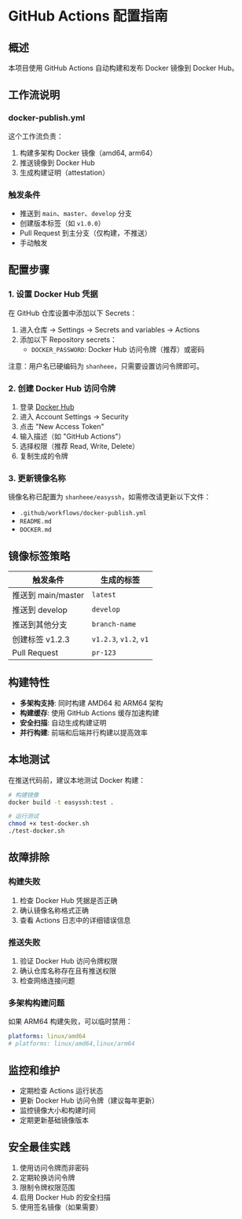 # GitHub Actions 配置指南

## 概述

本项目使用 GitHub Actions 自动构建和发布 Docker 镜像到 Docker Hub。

## 工作流说明

### docker-publish.yml

这个工作流负责：
1. 构建多架构 Docker 镜像（amd64, arm64）
2. 推送镜像到 Docker Hub
3. 生成构建证明（attestation）

### 触发条件

- 推送到 `main`、`master`、`develop` 分支
- 创建版本标签（如 `v1.0.0`）
- Pull Request 到主分支（仅构建，不推送）
- 手动触发

## 配置步骤

### 1. 设置 Docker Hub 凭据

在 GitHub 仓库设置中添加以下 Secrets：

1. 进入仓库 → Settings → Secrets and variables → Actions
2. 添加以下 Repository secrets：
   - `DOCKER_PASSWORD`: Docker Hub 访问令牌（推荐）或密码

注意：用户名已硬编码为 `shanheee`，只需要设置访问令牌即可。

### 2. 创建 Docker Hub 访问令牌

1. 登录 [Docker Hub](https://hub.docker.com/)
2. 进入 Account Settings → Security
3. 点击 "New Access Token"
4. 输入描述（如 "GitHub Actions"）
5. 选择权限（推荐 Read, Write, Delete）
6. 复制生成的令牌

### 3. 更新镜像名称

镜像名称已配置为 `shanheee/easyssh`，如需修改请更新以下文件：

- `.github/workflows/docker-publish.yml`
- `README.md`
- `DOCKER.md`

## 镜像标签策略

| 触发条件 | 生成的标签 |
|---------|-----------|
| 推送到 main/master | `latest` |
| 推送到 develop | `develop` |
| 推送到其他分支 | `branch-name` |
| 创建标签 v1.2.3 | `v1.2.3`, `v1.2`, `v1` |
| Pull Request | `pr-123` |

## 构建特性

- **多架构支持**: 同时构建 AMD64 和 ARM64 架构
- **构建缓存**: 使用 GitHub Actions 缓存加速构建
- **安全扫描**: 自动生成构建证明
- **并行构建**: 前端和后端并行构建以提高效率

## 本地测试

在推送代码前，建议本地测试 Docker 构建：

```bash
# 构建镜像
docker build -t easyssh:test .

# 运行测试
chmod +x test-docker.sh
./test-docker.sh
```

## 故障排除

### 构建失败

1. 检查 Docker Hub 凭据是否正确
2. 确认镜像名称格式正确
3. 查看 Actions 日志中的详细错误信息

### 推送失败

1. 验证 Docker Hub 访问令牌权限
2. 确认仓库名称存在且有推送权限
3. 检查网络连接问题

### 多架构构建问题

如果 ARM64 构建失败，可以临时禁用：

```yaml
platforms: linux/amd64
# platforms: linux/amd64,linux/arm64
```

## 监控和维护

- 定期检查 Actions 运行状态
- 更新 Docker Hub 访问令牌（建议每年更新）
- 监控镜像大小和构建时间
- 定期更新基础镜像版本

## 安全最佳实践

1. 使用访问令牌而非密码
2. 定期轮换访问令牌
3. 限制令牌权限范围
4. 启用 Docker Hub 的安全扫描
5. 使用签名镜像（如果需要）
